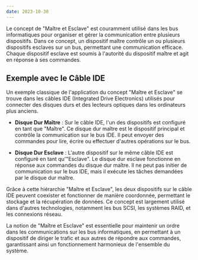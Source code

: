 ```yaml
---
date: 2023-10-30
---
```


Le concept de "Maître et Esclave" est couramment utilisé dans les bus informatiques pour organiser et gérer la communication entre plusieurs dispositifs. Dans ce concept, un dispositif maître contrôle un ou plusieurs dispositifs esclaves sur un bus, permettant une communication efficace. Chaque dispositif esclave est soumis à l'autorité du dispositif maître et agit en réponse à ses commandes.

## **Exemple avec le Câble IDE**

Un exemple classique de l'application du concept "Maître et Esclave" se trouve dans les câbles IDE (Integrated Drive Electronics) utilisés pour connecter des disques durs et des lecteurs optiques dans les ordinateurs plus anciens.

- **Disque Dur Maître** : Sur le câble IDE, l'un des dispositifs est configuré en tant que "Maître". Ce disque dur maître est le dispositif principal et contrôle la communication sur le bus IDE. Il peut envoyer des commandes pour lire, écrire ou effectuer d'autres opérations sur le bus.

- **Disque Dur Esclave** : L'autre dispositif sur le même câble IDE est configuré en tant qu'"Esclave". Le disque dur esclave fonctionne en réponse aux commandes du disque dur maître. Il ne peut pas initier de communication sur le bus IDE, mais il exécute les tâches demandées par le disque dur maître.

Grâce à cette hiérarchie "Maître et Esclave", les deux dispositifs sur le câble IDE peuvent coexister et fonctionner de manière coordonnée, permettant le stockage et la récupération de données. Ce concept est largement utilisé dans d'autres technologies, notamment les bus SCSI, les systèmes RAID, et les connexions réseau.

La notion de "Maître et Esclave" est essentielle pour maintenir un ordre dans les communications sur les bus informatiques, en permettant à un dispositif de diriger le trafic et aux autres de répondre aux commandes, garantissant ainsi un fonctionnement harmonieux de l'ensemble du système.
